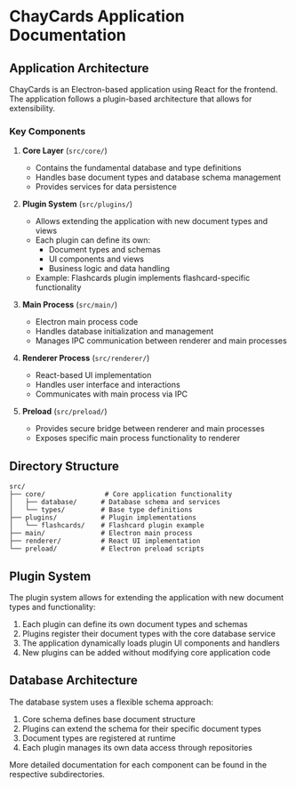 # ChayCards Application Documentation

## Application Architecture

ChayCards is an Electron-based application using React for the frontend. The application follows a plugin-based architecture that allows for extensibility.

### Key Components

1. **Core Layer** (`src/core/`)
   - Contains the fundamental database and type definitions
   - Handles base document types and database schema management
   - Provides services for data persistence

2. **Plugin System** (`src/plugins/`)
   - Allows extending the application with new document types and views
   - Each plugin can define its own:
     - Document types and schemas
     - UI components and views
     - Business logic and data handling
   - Example: Flashcards plugin implements flashcard-specific functionality

3. **Main Process** (`src/main/`)
   - Electron main process code
   - Handles database initialization and management
   - Manages IPC communication between renderer and main processes

4. **Renderer Process** (`src/renderer/`)
   - React-based UI implementation
   - Handles user interface and interactions
   - Communicates with main process via IPC

5. **Preload** (`src/preload/`)
   - Provides secure bridge between renderer and main processes
   - Exposes specific main process functionality to renderer

## Directory Structure

```
src/
├── core/               # Core application functionality
│   ├── database/      # Database schema and services
│   └── types/         # Base type definitions
├── plugins/           # Plugin implementations
│   └── flashcards/    # Flashcard plugin example
├── main/              # Electron main process
├── renderer/          # React UI implementation
└── preload/           # Electron preload scripts
```

## Plugin System

The plugin system allows for extending the application with new document types and functionality:

1. Each plugin can define its own document types and schemas
2. Plugins register their document types with the core database service
3. The application dynamically loads plugin UI components and handlers
4. New plugins can be added without modifying core application code

## Database Architecture

The database system uses a flexible schema approach:

1. Core schema defines base document structure
2. Plugins can extend the schema for their specific document types
3. Document types are registered at runtime
4. Each plugin manages its own data access through repositories

More detailed documentation for each component can be found in the respective subdirectories.

